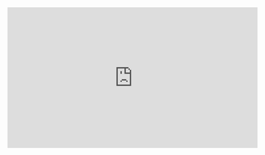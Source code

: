 <iframe width="560" height="315" src="https://www.youtube.com/embed/PqRlYHa9FdA" title="YouTube video player" frameborder="0" allow="accelerometer; autoplay; clipboard-write; encrypted-media; gyroscope; picture-in-picture" allowfullscreen></iframe>